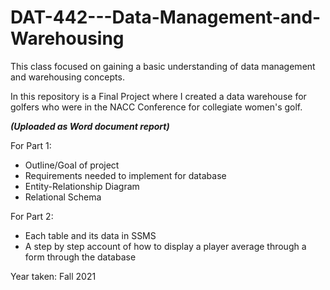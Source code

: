 # DAT-442---Data-Management-and-Warehousing

This class focused on gaining a basic understanding of data management and warehousing concepts. 

In this repository is a Final Project where I created a data warehouse for golfers who were in the NACC Conference for collegiate women's golf. 

***(Uploaded as Word document report)***

For Part 1:
  * Outline/Goal of project
  * Requirements needed to implement for database
  * Entity-Relationship Diagram
  * Relational Schema

For Part 2:
  * Each table and its data in SSMS
  * A step by step account of how to display a player average through a form through the database

Year taken: Fall 2021 
